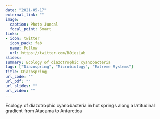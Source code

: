 ```yaml
---
date: "2021-05-17"
external_link: ""
image:
  caption: Photo Juncal
  focal_point: Smart
links:
- icon: twitter
  icon_pack: fab
  name: Follow
  url: https://twitter.com/BDiezLab
slides: 
summary: Ecology of diazotrophic cyanobacteria 
tags: ["Diazospring", "Microbiology", "Extreme Systems"]
title: Diazospring
url_code: ""
url_pdf: ""
url_slides: ""
url_video: ""
---
```


Ecology of diazotrophic cyanobacteria in hot springs along a latitudinal gradient from Atacama to Antarctica


